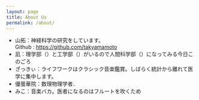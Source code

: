```yaml
---
layout: page
title: About Us
permalink: /about/
---
```


- 山拓：神経科学の研究をしています。  
Github : <https://github.com/takyamamoto>
- 凪：理学部（）と工学部（）がいるので人間科学部（）になってみる今日このごろ
- ざっきぃ：ライフワークはクラシック音楽鑑賞。しばらく統計から離れて医学に集中します。
- 優曇華院：数理物理学者．
- みこ：音楽バカ。医者になるのはフルートを吹くため
